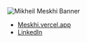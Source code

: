 <img src="https://github.com/MMeskhi/MMeskhi/blob/main/Mikheil%20Meskhi%20%E2%80%A2%20Front-End%20Dev.png" alt="Mikheil Meskhi Banner">

- <a href="https://www.meskhi.vercelapp">Meskhi.vercel.app</a>
- <a href="https://www.linkedin.com/in/mikheilmeskhi/">LinkedIn</a>
